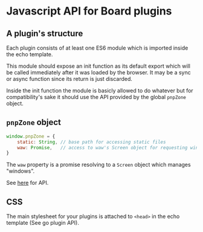 # Javascript API for Board plugins

## A plugin's structure

Each plugin consists of at least one ES6 module which is imported inside the echo template.

This module should expose an init function as its default export which will be called immediately
after it was loaded by the browser. It may be a sync or async function since its return is just discarded.

Inside the init function the module is basicly allowed to do whatever but for compatibility's sake it should use the API provided by the global `pnpZone` object.

## `pnpZone` object
```javascript
window.pnpZone = {
	static: String, // base path for accessing static files
	waw: Promise,   // access to waw's Screen object for requesting windows
}
```

The `waw` property is a promise resolving to a `Screen` object which manages "windows".

See [here](./waw.md) for API.

## CSS

The main stylesheet for your plugins is attached to `<head>` in the echo template (See go plugin API).

